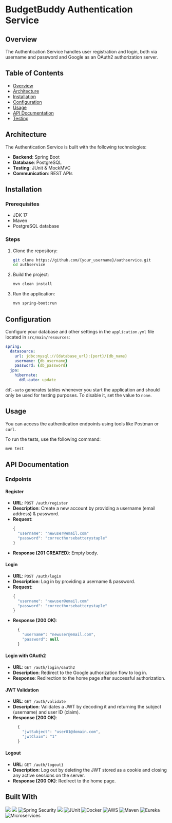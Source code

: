 # BudgetBuddy Authentication Service

## Overview

The Authentication Service handles user registration and login, both via username and password and Google as an OAuth2 authorization server.

## Table of Contents

- [Overview](#overview)
- [Architecture](#architecture)
- [Installation](#installation)
- [Configuration](#configuration)
- [Usage](#usage)
- [API Documentation](#api-documentation)
- [Testing](#testing)


## Architecture

The Authentication Service is built with the following technologies:
- **Backend**: Spring Boot
- **Database**: PostgreSQL
- **Testing**: JUnit & MockMVC
- **Communication**: REST APIs

## Installation

### Prerequisites

- JDK 17
- Maven
- PostgreSQL database

### Steps

1. Clone the repository:
    ```bash
    git clone https://github.com/{your_username}/authservice.git
    cd authservice
    ```

2. Build the project:
    ```bash
    mvn clean install
    ```

3. Run the application:
    ```bash
    mvn spring-boot:run
    ```

## Configuration

Configure your database and other settings in the `application.yml` file located in `src/main/resources`:

```yaml
spring:
  datasource:
    url: jdbc:mysql://{database_url}:{port}/{db_name}
    username: {db_username}
    password: {db_password}
  jpa:
    hibernate:
      ddl-auto: update
```
`ddl-auto` generates tables whenever you start the application and should only be used for testing purposes. To disable it, set the value to `none`.

## Usage

You can access the authentication endpoints using tools like Postman or `curl`.

To run the tests, use the following command:

```bash
mvn test
```

## API Documentation

### Endpoints

#### Register
- **URL**: ```POST /auth/register```
- **Description**: Create a new account by providing a username (email address) & password.
- **Request**:
    ```javascript
    {
      "username": "newuser@email.com"
      "password": "correcthorsebatterystaple"
    }
    ```
- **Response (201 CREATED)**:
    Empty body.

#### Login
- **URL**: ```POST /auth/login```
- **Description**: Log in by providing a username & password.
- **Request**:
    ```javascript
    {
      "username": "newuser@email.com"
      "password": "correcthorsebatterystaple"
    }
    ```
- **Response (200 OK)**:
    ```javascript
      {
        "username": "newuser@email.com",
        "password": null
      }
    ```

#### Login with OAuth2
- **URL**: ```GET /auth/login/oauth2```
- **Description**: Redirect to the Google authorization flow to log in.
- **Response**:
   Redirection to the home page after successful authorization.

#### JWT Validation
- **URL**: ```GET /auth/validate```
- **Description**: Validates a JWT by decoding it and returning the subject (username) and user ID (claim).
- **Response (200 OK)**:
  ```javascript
    {
      "jwtSubject": "user01@domain.com",
      "jwtClaim": "1"
    }
  ```

#### Logout
- **URL**: ```GET /auth/logout}```
- **Description**: Log out by deleting the JWT stored as a cookie and closing any active sessions on the server.
- **Response (200 OK)**:
    Redirect to the home page.

## Built With
![](https://img.shields.io/badge/-Java-007396?style=flat-square&logo=java&logoColor=white)
![](https://img.shields.io/badge/-Spring_Boot-6DB33F?style=flat-square&logo=spring-boot&logoColor=white)
![Spring Security](https://img.shields.io/badge/-Spring_Security-6DB33F?style=flat-square&logo=spring-security&logoColor=white)
![](https://img.shields.io/badge/-PostgreSQL-4169E1?style=flat-square&logo=postgresql&logoColor=white)
![JUnit](https://img.shields.io/badge/-JUnit-25A162?style=flat-square&logo=junit5&logoColor=white)
![Docker](https://img.shields.io/badge/-Docker-2496ED?style=flat-square&logo=docker&logoColor=white)
![AWS](https://img.shields.io/badge/-AWS-232F3E?style=flat-square&logo=amazon-aws&logoColor=white)
![Maven](https://img.shields.io/badge/-Maven-C71A36?style=flat-square&logo=apache-maven&logoColor=white)
![Eureka](https://img.shields.io/badge/-Eureka-239D60?style=flat-square&logo=spring&logoColor=white)
![Microservices](https://img.shields.io/badge/-Microservices-000000?style=flat-square&logo=cloud&logoColor=white)
